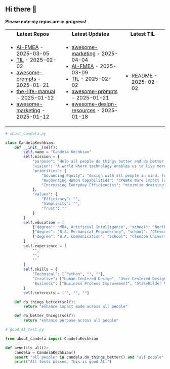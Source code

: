 ## Hi there 👋

**Please note my repos are in progress!**

<table>
  <tr>
    <th>Latest Repos</th>
    <th>Latest Updates</th>
    <th>Latest TIL</th>
  </tr>
  <tr>
    <td>
      <ul>
        <!-- latest_repos starts -->
<li><a href="https://github.com/candelakechkian/AI-FMEA">AI-FMEA</a> - 2025-03-05</li>
<li><a href="https://github.com/candelakechkian/TIL">TIL</a> - 2025-02-02</li>
<li><a href="https://github.com/candelakechkian/awesome-prompts">awesome-prompts</a> - 2025-01-21</li>
<li><a href="https://github.com/candelakechkian/the-life-manual">the-life-manual</a> - 2025-01-12</li>
<li><a href="https://github.com/candelakechkian/awesome-marketing">awesome-marketing</a> - 2025-01-12</li>
<!-- latest_repos ends -->
      </ul>
    </td>
    <td>
      <ul>
        <!-- latest_releases starts -->
<li><a href="https://github.com/candelakechkian/awesome-marketing">awesome-marketing</a> - 2025-04-04</li>
<li><a href="https://github.com/candelakechkian/AI-FMEA">AI-FMEA</a> - 2025-03-09</li>
<li><a href="https://github.com/candelakechkian/TIL">TIL</a> - 2025-02-02</li>
<li><a href="https://github.com/candelakechkian/awesome-prompts">awesome-prompts</a> - 2025-01-21</li>
<li><a href="https://github.com/candelakechkian/awesome-design-resources">awesome-design-resources</a> - 2025-01-18</li>
<!-- latest_releases ends -->
      </ul>
    </td>
    <td>
      <ul>
        <!-- latest_tils starts -->
<li><a href="https://github.com/candelakechkian/TIL/blob/main/README.md">README</a> - 2025-02-02</li>
<!-- latest_tils ends -->
      </ul>
    </td>
  </tr>
</table>


```python
# about_candela.py

class CandelaKechkian:
    def __init__(self):
        self.name = "Candela Kechkian"
        self.mission = {
            "purpose": "Help all people do things better and do better things",
            "vision": "A world where technology enables us to live more purposefully",
            "priorities": {
                "Advancing Equity": "design with all people in mind, for the benefit of all, and made accessible to all (all people)",
                "Augmenting Human Capabilities": "create more impact (do things better)",
                "Increasing Everyday Efficiencies": "minimize draining tasks and focus on the uniquely human endeavors that bring us joy (do better things)"
            },
            "values": {
                "Efficiency": "",
                "Simplicity": "",
                "Trust": ""
            }
        }
        self.education = [
            {"degree": "MBA, Artificial Intelligence", "school": "Northwestern University", "grad_year": 2026}
            {"degree": "B.S. Mechanical Engineering", "school": "Clemson University", "grad_year": 2019},
            {"degree": "B.A. Communication", "school": "Clemson University", "grad_year": 2019},
        ]
        self.experience = [
            "",
            "",
            ""
        ]
        self.skills = {
            "Technical": ["Python", "", ""],
            "Creative": ["Human-Centered Design", "User-Centered Design", "UX/UI Thinking", "Storytelling & Communication"],
            "Business": ["Business Process Improvement", "Stakeholder Management", "", ""]
        }
        self.interests = ["", "", ""]

    def do_things_better(self):
        return "enhance impact made across all people"

    def do_better_things(self):
        return "enhance purpose across all people"
```

```python
# good_AI_test.py

from about_candela import CandelaKechkian

def benefits_all():
    candela = CandelaKechkian()
    assert "all people" in candela.do_things_better() and "all people" in candela.do_better_things(), "Test failed. AI is not universally beneficial. Do not deploy."
    print("All tests passed. This is good AI.")
```
